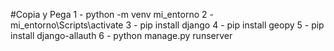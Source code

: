 #Copia y Pega
1 - python -m venv mi_entorno
2 - mi_entorno\Scripts\activate
3 - pip install django
4 - pip install geopy
5 - pip install django-allauth
6 - python manage.py runserver
